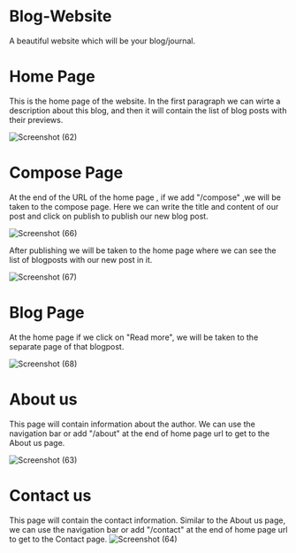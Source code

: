 # Blog-Website
A beautiful website which will be your blog/journal.



# Home Page
This is the home page of the website. In the first paragraph we can wirte a description about this blog, and then it will contain the list of blog posts with their previews.



![Screenshot (62)](https://user-images.githubusercontent.com/85905191/126069230-29ca645c-3048-4a8c-beef-2155a4fd2fc5.png)



# Compose Page


At the end of the URL of the home page , if we add "/compose" ,we will be taken to the compose page.
Here we can write the title and content of our post and click on publish to publish our new blog post.



![Screenshot (66)](https://user-images.githubusercontent.com/85905191/126069320-af198051-383f-4d52-b75d-3714122e5d97.png)

After publishing we will be taken to the home page where we can see the list of blogposts with our new post in it.


![Screenshot (67)](https://user-images.githubusercontent.com/85905191/126069396-aa38a623-a58f-4b62-943a-b04a41ea5161.png)

# Blog Page

At the home page if we click on "Read more", we will be taken to the separate page of that blogpost.


![Screenshot (68)](https://user-images.githubusercontent.com/85905191/126069531-6945b33f-2f77-4f4f-b27f-20c494874378.png)


# About us 

This page will contain information about the author. We can use the navigation bar or add "/about" at the end of home page url to get to the About us page.

![Screenshot (63)](https://user-images.githubusercontent.com/85905191/126069686-39c377f7-fb21-4d93-a8c9-2fff288f1039.png)

# Contact us 

This page will contain the contact information. Similar to the About us page, we can use the navigation bar or add "/contact" at the end of home page url to get to the Contact page.
![Screenshot (64)](https://user-images.githubusercontent.com/85905191/126069744-b7028105-654b-4594-958f-9c2ad847d613.png)



